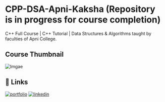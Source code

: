 
# CPP-DSA-Apni-Kaksha (Repository is in progress for course completion)

C++ Full Course | C++ Tutorial | Data Structures & Algorithms
taught by faculties of Apni College.

## Course Thumbnail
![Imgae](https://i.ytimg.com/vi/z9bZufPHFLU/hqdefault.jpg?sqp=-oaymwEXCNACELwBSFryq4qpAwkIARUAAIhCGAE=&rs=AOn4CLATcUN7NPjsdcKSq8bFSEeilhzrMA)

  
## 🔗 Links
[![portfolio](https://img.shields.io/badge/my_portfolio-000?style=for-the-badge&logo=ko-fi&logoColor=white)](https://swapnilskumar99.wixsite.com/learning-howtolearn)
[![linkedin](https://img.shields.io/badge/linkedin-0A66C2?style=for-the-badge&logo=linkedin&logoColor=white)](https://www.linkedin.com/in/swapnil-singh-01317b21a/)

  